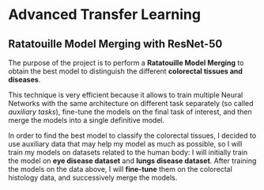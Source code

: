 # Advanced Transfer Learning
## Ratatouille Model Merging with ResNet-50

The purpose of the project is to perform a **Ratatouille Model Merging** to obtain the best model to distinguish the different **colorectal tissues and diseases**.

This technique is very efficient because it allows to train multiple Neural Networks with the same architecture on different task separately (so called *auxiliary tasks*), fine-tune the models on the final task of interest, and then merge the models into a single definitive model.

In order to find the best model to classify the colorectal tissues, I decided to use auxiliary data that may help my model as much as possible, so I will train my models on datasets related to the human body: I will initially train the model on **eye disease dataset** and **lungs disease dataset**.
After training the models on the data above, I will **fine-tune** them on the colorectal histology data, and successively merge the models.
